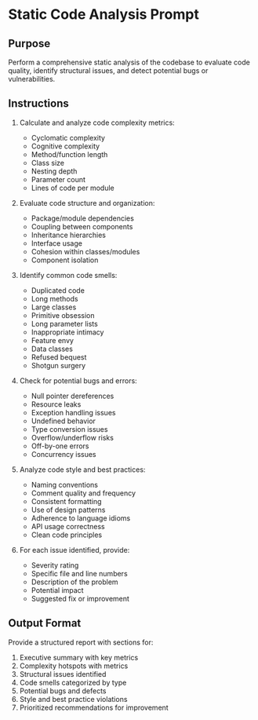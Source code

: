 # Static Code Analysis Prompt

## Purpose
Perform a comprehensive static analysis of the codebase to evaluate code quality, identify structural issues, and detect potential bugs or vulnerabilities.

## Instructions
1. Calculate and analyze code complexity metrics:
   - Cyclomatic complexity
   - Cognitive complexity
   - Method/function length
   - Class size
   - Nesting depth
   - Parameter count
   - Lines of code per module

2. Evaluate code structure and organization:
   - Package/module dependencies
   - Coupling between components
   - Inheritance hierarchies
   - Interface usage
   - Cohesion within classes/modules
   - Component isolation

3. Identify common code smells:
   - Duplicated code
   - Long methods
   - Large classes
   - Primitive obsession
   - Long parameter lists
   - Inappropriate intimacy
   - Feature envy
   - Data classes
   - Refused bequest
   - Shotgun surgery

4. Check for potential bugs and errors:
   - Null pointer dereferences
   - Resource leaks
   - Exception handling issues
   - Undefined behavior
   - Type conversion issues
   - Overflow/underflow risks
   - Off-by-one errors
   - Concurrency issues

5. Analyze code style and best practices:
   - Naming conventions
   - Comment quality and frequency
   - Consistent formatting
   - Use of design patterns
   - Adherence to language idioms
   - API usage correctness
   - Clean code principles

6. For each issue identified, provide:
   - Severity rating
   - Specific file and line numbers
   - Description of the problem
   - Potential impact
   - Suggested fix or improvement

## Output Format
Provide a structured report with sections for:
1. Executive summary with key metrics
2. Complexity hotspots with metrics
3. Structural issues identified
4. Code smells categorized by type
5. Potential bugs and defects
6. Style and best practice violations
7. Prioritized recommendations for improvement
